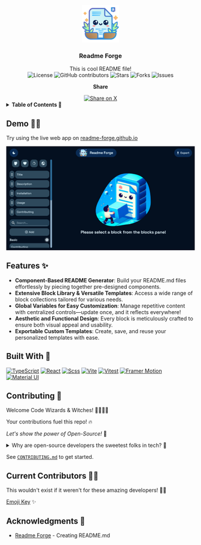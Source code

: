 <div align="center">
  <a href="https://github.com/SenaThenu/readme-forge">
    <img src="https://github.com//SenaThenu/readme-forge/blob/main/src/assets/logo.svg?raw=true" alt="Repo Logo" height="100">
  </a>
</div>

<h3 align="center">Readme Forge</h3>

<div align="center">This is cool README file!</div>

<div align="center">
  <img src="https://img.shields.io/badge/license-MIT-blue.svg?labelColor=003694&color=ffffff" alt="License">
  <img src="https://img.shields.io/github/contributors/SenaThenu/readme-forge?labelColor=003694&color=ffffff" alt="GitHub contributors" >
  <img src="https://img.shields.io/github/stars/SenaThenu/readme-forge.svg?labelColor=003694&color=ffffff" alt="Stars">
  <img src="https://img.shields.io/github/forks/SenaThenu/readme-forge.svg?labelColor=003694&color=ffffff" alt="Forks">
  <img src="https://img.shields.io/github/issues/SenaThenu/readme-forge.svg?labelColor=003694&color=ffffff" alt="Issues">
</div>

<div align="center">
  
  <strong>Share</strong>

  <a href="https://x.com/intent/tweet?hashtags=opensource%2Creadme&text=Check%20this%20out:%20Readme Forge!&url=https%3A%2F%2Fgithub.com%2FSenaThenu%2Freadme-forge">
    <img src="https://img.shields.io/badge/Share_on_X-%23000000.svg?logo=X&logoColor=white" alt="Share on X" />
  </a>
  
</div>

<details>

<summary><strong>Table of Contents 📜</strong></summary>

- [Demo 🧑‍💻](#demo-)
- [Features ✨](#features-)
- [Built With 🔧](#built-with-)
- [Contributing 🤝](#contributing-)
- [Current Contributors 🧙‍♂️](#current-contributors-️)
- [Acknowledgments 💝](#acknowledgments-)

</details>

## Demo 🧑‍💻

Try using the live web app on [readme-forge.github.io](https://readme-forge.github.io/)

<img src="/src/assets/images/forge-preview/dark.jpg" alt="Demo of Readme Forge" align="center" />


## Features ✨

- **Component-Based README Generator**: Build your README.md files effortlessly by piecing together pre-designed components.
- **Extensive Block Library & Versatile Templates**: Access a wide range of block collections tailored for various needs.
- **Global Variables for Easy Customization**: Manage repetitive content with centralized controls—update once, and it reflects everywhere!
- **Aesthetic and Functional Design**: Every block is meticulously crafted to ensure both visual appeal and usability.
- **Exportable Custom Templates**: Create, save, and reuse your personalized templates with ease.


## Built With 🔧

[![TypeScript](https://img.shields.io/badge/TypeScript-007ACC?style=for-the-badge&logo=typescript&logoColor=white)](#)
[![React](https://img.shields.io/badge/React-20232A?style=for-the-badge&logo=react&logoColor=61DAFB)](#)
[![Scss](https://img.shields.io/badge/Scss-CC6699?style=for-the-badge&logo=sass&logoColor=white)](#)
[![Vite](https://img.shields.io/badge/Vite-9575cd?logo=vite&logoColor=fff&style=for-the-badge)](#)
[![Vitest](https://img.shields.io/badge/Vitest-6E9F18?logo=vitest&logoColor=fff&style=for-the-badge)](#)
[![Framer Motion](https://img.shields.io/badge/Framer_Motion-black?style=for-the-badge&logo=framer&logoColor=blue)](#)
[![Material UI](https://img.shields.io/badge/Material%20UI-007FFF?style=for-the-badge&logo=mui&logoColor=white)](#)

## Contributing 🤝

Welcome Code Wizards & Witches! 🧙‍♂️🧙‍♀️

Your contributions fuel this repo! 🔥

_Let's show the power of Open-Source!_ 💪

<details>
    <summary>Why are open-source developers the sweetest folks in tech? 🍭</summary>
    <p> Because they believe in sharing not only code but also <i>smiles</i> 😁 and <i>love</i> 💓 through 1s and 0s!</p>
</details>

See [`CONTRIBUTING.md`](https://github.com/SenaThenu/readme-forge/blob/main/CONTRIBUTING.md) to get started.

## Current Contributors 🧙‍♂️

This wouldn't exist if it weren't for these amazing developers! 🤩💖

[Emoji Key](https://allcontributors.org/docs/en/emoji-key) ✨

<!-- please use https://allcontributors.org/ to generate a contributor table with ease -->

<!-- ALL-CONTRIBUTORS-LIST:START - Do not remove or modify this section -->
<!-- prettier-ignore-start -->
<!-- markdownlint-disable -->

<!-- markdownlint-restore -->
<!-- prettier-ignore-end -->

<!-- ALL-CONTRIBUTORS-LIST:END -->


## Acknowledgments 💝

- [Readme Forge](https://readme-forge.github.io) - Creating README.md


